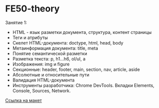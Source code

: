 # FE50-theory

Занятие 1:
- HTML - язык разметки документа, структура, контент страницы
- Теги и атрибуты
- Cкелет HTML-документа: doctype, html, head, body
- Метаинформация документа: title, meta
- Понятие семантической разметки
- Разметка текста: p, h1...h6, ol/ul, a
- Изображения: img и figure
- Секционные: header, footer, main, section, nav, article, aside
- Абсолютные и относительные пути
- Валидация HTML-документа
- Инструменты разработчика: Chrome DevTools. Вкладки Elements, Console, Sources, Network.

[Ссылка на макет](https://www.figma.com/file/Q30fUPk88NasVE5g3XNDxr/Barbershop_v1?node-id=1%3A2)
